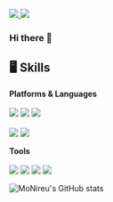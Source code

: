 <a href="https://velog.io/@mo_nireu" target="_blank"><img src="https://img.shields.io/badge/Blog-FF5722?style=flat&logo=Blogger&logoColor=FFFFFF"/>
<a href="버튼을 눌렀을 때 이동할 링크" target="_blank"><img src="https://img.shields.io/badge/monireu.dev@gmail.com-EA4335?style=flat&logo=Gmail&logoColor=FFFFFF"/></a>

### Hi there 👋




## 🖥 Skills
**Platforms & Languages**
<br></br>
<a href="https://developer.apple.com/" target="_blank"><img src="https://img.shields.io/badge/Apple-222222?style=flat&logo=Apple&logoColor=FFFFFF"/></a>
<a href="https://developer.apple.com/" target="_blank"><img src="https://img.shields.io/badge/iOS-222222?style=flat&logo=iOS&logoColor=FFFFFF"/></a>
<a href="https://developer.apple.com/documentation/applemusicapi/" target="_blank"><img src="https://img.shields.io/badge/Apple Music-FA243C?style=flat&logo=AppleMusic&logoColor=FFFFFF"/></a>
<br></br>
<a href="https://www.swift.org/documentation/" target="_blank"><img src="https://img.shields.io/badge/Swift-F05138?style=flat&logo=swift&logoColor=FFFFFF"/></a>
<a href="https://docs.python.org/3/" target="_blank"><img src="https://img.shields.io/badge/Python-3776AB?style=flat&logo=python&logoColor=FFFFFF"/></a>

**Tools**
<br></br>
<a href="https://reactivex.io/" target="_blank"><img src="https://img.shields.io/badge/ReactiveX-B7178C?style=flat&logo=ReactiveX&logoColor=FFFFFF"/></a>
<a href="https://firebase.google.com/docs" target="_blank"><img src="https://img.shields.io/badge/Firebase-FFCA28?style=flat&logo=Firebase&logoColor=FFFFFF"/></a>
<a href="https://docs.mongodb.com/realm/sdk/" target="_blank"><img src="https://img.shields.io/badge/Realm-39477F?style=flat&logo=Realm&logoColor=FFFFFF"/></a>
<a href="https://github.com/MoNireu" target="_blank"><img src="https://img.shields.io/badge/Git-F05032?style=flat&logo=Git&logoColor=FFFFFF"/></a>


![MoNireu's GitHub stats](https://github-readme-stats.vercel.app/api?username=MoNireu&show_icons=true&theme=slateorange)
<!-- ![MoNireu's GitHub stats](https://github-readme-stats.vercel.app/api?username=MoNireu&show_icons=true&theme=swift) -->


<!--
**MoNireu/MoNireu** is a ✨ _special_ ✨ repository because its `README.md` (this file) appears on your GitHub profile.


Here are some ideas to get you started:

- 🔭 I’m currently working on ...
- 🌱 I’m currently learning ...
- 👯 I’m looking to collaborate on ...
- 🤔 I’m looking for help with ...
- 💬 Ask me about ...
- 📫 How to reach me: ...
- 😄 Pronouns: ...
- ⚡ Fun fact: ...
-->
